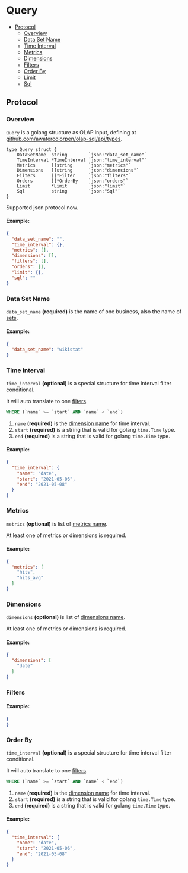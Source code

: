 # Query

- [Protocol](#protocol)
    - [Overview](#overview)
    - [Data Set Name](#data-set-name)
    - [Time Interval](#time-interval)
    - [Metrics](#metrics)
    - [Dimensions](#dimensions)
    - [Filters](#filters)
    - [Order By](#order-by)
    - [Limit](#limit)
    - [Sql](#sql)

## Protocol

### Overview

`Query` is a golang structure as OLAP input, defining at [github.com/awatercolorpen/olap-sql/api/types](../api/types/query.go).

```golang
type Query struct {
	DataSetName  string        `json:"data_set_name"`
	TimeInterval *TimeInterval `json:"time_interval"`
	Metrics      []string      `json:"metrics"`
	Dimensions   []string      `json:"dimensions"`
	Filters      []*Filter     `json:"filters"`
	Orders       []*OrderBy    `json:"orders"`
	Limit        *Limit        `json:"limit"`
	Sql          string        `json:"Sql"`
}
```

Supported json protocol now.

#### Example:

```json
{
  "data_set_name": "",
  "time_interval": {},
  "metrics": [],
  "dimensions": [],
  "filters": [],
  "orders": [],
  "limit": {},
  "sql": ""
}
```

### Data Set Name

`data_set_name` **(required)** is the name of one business, also the name of [sets](./configuration.md#sets).

#### Example:

```json
{
  "data_set_name": "wikistat"
}
```

### Time Interval

`time_interval` **(optional)** is a special structure for time interval filter conditional.

It will auto translate to one [filters](#filters).

```sql
WHERE (`name` >= `start` AND `name` < `end`)
```

1. `name` **(required)** is the [dimension name](./configuration.md#dimensions) for time interval.
2. `start` **(required)** is a string that is valid for golang `time.Time` type.
3. `end` **(required)** is a string that is valid for golang `time.Time` type.

#### Example:

```json
{
  "time_interval": {
    "name": "date",
    "start": "2021-05-06",
    "end": "2021-05-08"
  }
}
```

### Metrics

`metrics` **(optional)** is list of [metrics name](./configuration.md#metrics).

At least one of metrics or dimensions is required.

#### Example:

```json
{
  "metrics": [
    "hits",
    "hits_avg"
  ]
}
```

### Dimensions

`dimensions` **(optional)** is list of [dimensions name](./configuration.md#dimensions).

At least one of metrics or dimensions is required.

#### Example:

```json
{
  "dimensions": [
    "date"
  ]
}
```

### Filters

#### Example:

```json
{
}
```

### Order By

`time_interval` **(optional)** is a special structure for time interval filter conditional.

It will auto translate to one [filters](#filters).

```sql
WHERE (`name` >= `start` AND `name` < `end`)
```

1. `name` **(required)** is the [dimension name](./configuration.md#dimensions) for time interval.
2. `start` **(required)** is a string that is valid for golang `time.Time` type.
3. `end` **(required)** is a string that is valid for golang `time.Time` type.

#### Example:

```json
{
  "time_interval": {
    "name": "date",
    "start": "2021-05-06",
    "end": "2021-05-08"
  }
}
```